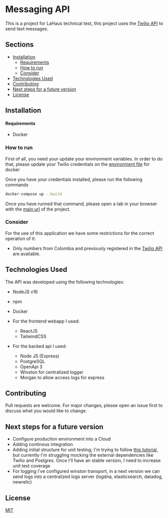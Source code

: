 # Messaging API

This is a project for LaHaus technical test, this project uses the [Twilio API](https://www.twilio.com/es-mx/docs) to send text messages.

## Sections

- [Installation](#installation)
  - [Requirements](#requirements)
  - [How to run](#how-to-run)
  - [Consider](#consider)
- [Technologies Used](#technologies-used)
- [Contributing](#contributing)
- [Next steps for a future version](#next-steps-for-a-future-version)
- [License](#license)

## Installation

#### Requirements

- Docker

### How to run

First of all, you need your update your environment variables. In order to do that, please update your Twilio credentials on the [environment file](messaging-api/src/config/environment/.env.docker) for docker

Once you have your credentials installed, please run the following commands

```sh
docker-compose up --build
```

Once you have runned that command, please open a tab in your browser with the [main url](http://localhost:3000) of the project.

### Consider

For the use of this application we have some restrictions for the correct operation of it:

- Only numbers from Colombia and previously registered in the [Twilio API](https://support.twilio.com/hc/en-us/articles/223180048-Adding-a-Verified-Phone-Number-or-Caller-ID-with-Twilio) are available.

## Technologies Used

The API was developed using the following technologies:

- NodeJS v16
- npm
- Docker

- For the frontend webapp I used:

  - ReactJS
  - TailwindCSS

- For the backed api I used:
  - Node JS (Express)
  - PostgreSQL
  - OpenApi 3
  - Winston for centralized logger
  - Morgan to allow access logs for express

## Contributing

Pull requests are welcome. For major changes, please open an issue first to discuss what you would like to change.

## Next steps for a future version

- Configure production environment into a Cloud
- Adding continous integration
- Adding initial structure for unit testing; I'm trying to follow [this tutorial](https://www.youtube.com/watch?v=lZJ1mar_znk), but currently I'm struggling mocking the external dependencies like Twilio and Postgres. Once I'll have an stable version, I need to increase unit test coverage
- For logging I've configured winston transport, in a next version we can send logs into a centralized logs server (logdna, elasticsearch, datadog, newrelic)

## License

[MIT](https://choosealicense.com/licenses/mit/)
